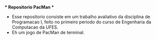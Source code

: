 __* Repositorio PacMan *__

- Esse repositorio consiste em um trabalho avaliativo da disciplina de Programacao I, feito no primeiro periodo do curso de Engenharia da Computacao da UFES.
- Eh um jogo de PacMan de terminal.
